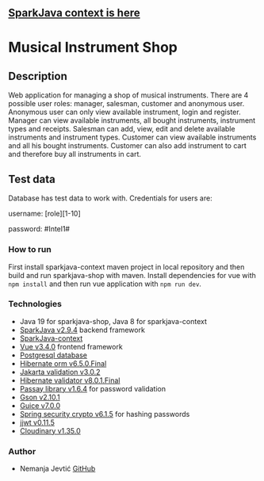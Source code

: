## [SparkJava context is here](https://github.com/njevtic22/musical-instrument-shop/tree/main/shop-api/sparkjava-context)

# Musical Instrument Shop
## Description
Web application for managing a shop of musical instruments. There are 4 possible user roles: manager, salesman, customer and anonymous user. Anonymous user can only view available instrument, login and register. Manager can view available instruments, all bought instruments, instrument types and receipts. Salesman can add, view, edit and delete available instruments and instrument types. Customer can view available instruments and all his bought instruments. Customer can also add instrument to cart and therefore buy all instruments in cart.

## Test data
Database has test data to work with. Credentials for users are:

username: [role][1-10]

password: #Intel1#

### How to run
First install sparkjava-context maven project in local repository and then build and run sparkjava-shop with maven. Install dependencies for vue with `npm install` and then run vue application with `npm run dev`.

### Technologies
- Java 19 for sparkjava-shop, Java 8 for sparkjava-context
- [SparkJava v2.9.4](http://sparkjava.com/) backend framework
- [SparkJava-context](https://github.com/njevtic22/musical-instrument-shop/tree/main/shop-api/sparkjava-context)
- [Vue v3.4.0](https://vuejs.org/) frontend framework
- [Postgresql database](https://www.postgresql.org/)
- [Hibernate orm v6.5.0.Final](https://hibernate.org/orm/releases/6.5/)
- [Jakarta validation v3.0.2](https://beanvalidation.org/3.0/)
- [Hibernate validator v8.0.1.Final](https://hibernate.org/validator/releases/8.0/)
- [Passay library v1.6.4](https://www.passay.org/) for password validation
- [Gson v2.10.1](https://github.com/google/gson)
- [Guice v7.0.0](https://github.com/google/guice/wiki/Guice700)
- [Spring security crypto v6.1.5](https://docs.spring.io/spring-security/reference/features/integrations/cryptography.html#spring-security-crypto-passwordencoders) for hashing passwords
- [jjwt v0.11.5](https://github.com/jwtk/jjwt)
- [Cloudinary v1.35.0](https://github.com/cloudinary/cloudinary_java)

### Author
* Nemanja Jevtić [GitHub](https://github.com/njevtic22)
